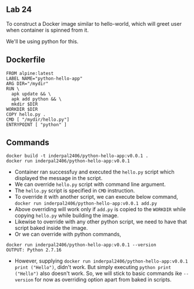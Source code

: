 ## Lab 24
To construct a Docker image similar to hello-world, which will greet user when container is spinned from it.

We'll be using python for this.

## Dockerfile
```
FROM alpine:latest
LABEL NAME="python-hello-app"
ARG DIR="/mydir"
RUN \
  apk update && \
  apk add python && \
  mkdir $DIR
WORKDIR $DIR
COPY hello.py .
CMD [ "/mydir/hello.py"]
ENTRYPOINT [ "python" ]
```

## Commands
```
docker build -t inderpal2406/python-hello-app:v0.0.1 .
docker run inderpal2406/python-hello-app:v0.0.1
```

* Container ran successfuy and executed the `hello.py` script which displayed the message in the script.
* We can override `hello.py` script with command line argument.
* The `hello.py` script is specified in `CMD` instruction.
* To override it with another script, we can execute below command, <br>
`docker run inderpal2406/python-hello-app:v0.0.1 add.py` <br>
* Above overriding will work only if `add.py` is copied to the `WORKDIR` while copying `hello.py` while building the image.
* Likewise to override with any other python script, we need to have that script baked inside the image.
* Or we can override with python commands, <br>
```
docker run inderpal2406/python-hello-app:v0.0.1 --version
OUTPUT: Python 2.7.16
```
* However, supplying `docker run inderpal2406/python-hello-app:v0.0.1 print ("Hello")`, didn't work. But simply executing `python print ("Hello")` also doesn't work. So, we will stick to basic commands ike `--version` for now as overriding option apart from baked in scripts.
